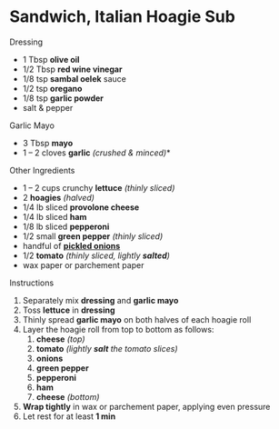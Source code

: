 # Sandwich, Italian Hoagie Sub

Dressing

* 1 Tbsp **olive oil**
* 1/2 Tbsp **red wine vinegar**
* 1/8 tsp **sambal oelek** sauce
* 1/2 tsp **oregano**
* 1/8 tsp **garlic powder**
* salt & pepper

Garlic Mayo

* 3 Tbsp **mayo**
* 1 – 2 cloves **garlic** *(crushed & minced)**

Other Ingredients

* 1 – 2 cups crunchy **lettuce** *(thinly sliced)*
* 2 **hoagies** *(halved)*
* 1/4 lb sliced **provolone cheese**
* 1/4 lb sliced **ham**
* 1/8 lb sliced **pepperoni**
* 1/2 small **green pepper** *(thinly sliced)*
* handful of [**pickled onions**](Pickled%20Onions.md)
* 1/2 **tomato** *(thinly sliced, lightly **salted**)*
* wax paper or parchement paper

Instructions

1. Separately mix **dressing** and **garlic mayo**
1. Toss **lettuce** in **dressing**
1. Thinly spread **garlic mayo** on both halves of each hoagie roll
1. Layer the hoagie roll from top to bottom as follows:
   1. **cheese** *(top)*
   1. **tomato** *(lightly **salt** the tomato slices)*
   1. **onions**
   1. **green pepper**
   1. **pepperoni**
   1. **ham**
   1. **cheese** *(bottom)*
1. **Wrap tightly** in wax or parchement paper, applying even pressure
1. Let rest for at least **1 min**
